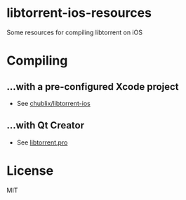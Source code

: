 # libtorrent-ios-resources
Some resources for compiling libtorrent on iOS

# Compiling

## ...with a pre-configured Xcode project
- See [chublix/libtorrent-ios](https://github.com/chublix/libtorrent-ios)

## ...with Qt Creator
- See [libtorrent.pro](libtorrent.pro)

# License
MIT

